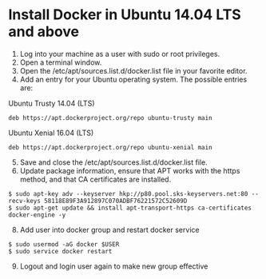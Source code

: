 # Install Docker in Ubuntu 14.04 LTS and above

1. Log into your machine as a user with sudo or root privileges.
2. Open a terminal window.
3. Open the /etc/apt/sources.list.d/docker.list file in your favorite editor.
4. Add an entry for your Ubuntu operating system.
  The possible entries are:

  Ubuntu Trusty 14.04 (LTS)

  ```
  deb https://apt.dockerproject.org/repo ubuntu-trusty main
   ```

  Ubuntu Xenial 16.04 (LTS)

  ```
  deb https://apt.dockerproject.org/repo ubuntu-xenial main
  ```
5. Save and close the /etc/apt/sources.list.d/docker.list file.  
6. Update package information, ensure that APT works with the https method, and that CA certificates are installed.

  ```
  $ sudo apt-key adv --keyserver hkp://p80.pool.sks-keyservers.net:80 --recv-keys 58118E89F3A912897C070ADBF76221572C52609D
  $ sudo apt-get update && install apt-transport-https ca-certificates docker-engine -y
  ```
  
8. Add user into docker group and restart docker service

  ```
  $ sudo usermod -aG docker $USER
  $ sudo service docker restart
  ```
  
9. Logout and login user again to make new group effective
